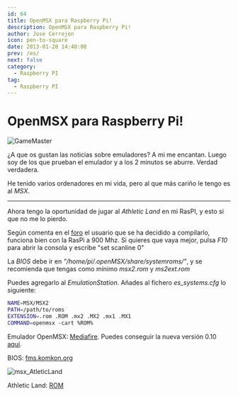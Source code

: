```yaml
---
id: 64
title: OpenMSX para Raspberry Pi!
description: OpenMSX para Raspberry Pi!
author: Jose Cerrejon
icon: pen-to-square
date: 2013-01-28 14:40:00
prev: /es/
next: false
category:
  - Raspberry PI
tag:
  - Raspberry PI
---
```


# OpenMSX para Raspberry Pi!

![GameMaster](/images/msx_GameMaster.jpg)

¿A que os gustan las noticias sobre emuladores? A mi me encantan. Luego soy de los que prueban el emulador y a los 2 minutos se aburre. Verdad verdadera.

He tenido varios ordenadores en mi vida, pero al que más cariño le tengo es al *MSX*.

- - -
Ahora tengo la oportunidad de jugar al *Athletic Land* en mi RasPI, y esto si que no me lo pierdo.

Según comenta en el [foro](http://www.raspberrypi.org/phpBB3/viewtopic.php?f=78&t=31277) el usuario que se ha decidido a compilarlo, funciona bien con la RasPi a 900 Mhz. Si quieres que vaya mejor, pulsa *F10* para abrir la consola y escribe "set scanline 0"

La *BIOS* debe ir en *"/home/pi/.openMSX/share/systemroms/"*, y se recomienda que tengas como mínimo *msx2.rom* y *ms2ext.rom*

Puedes agregarlo al *EmulationStation*. Añades al fichero *es_systems.cfg* lo siguiente:
```bash
NAME=MSX/MSX2
PATH=/path/to/roms
EXTENSION=.rom .ROM .mx2 .MX2 .mx1 .MX1
COMMAND=openmsx -cart %ROM%
```

Emulador OpenMSX: [Mediafire](http://www.mediafire.com/?ka48s8kx6ffmn97). Puedes conseguir la nueva versión 0.10 [aquí](/post.php?id=382).

BIOS: [fms.komkon.org](http://fms.komkon.org/fMSX/)

![msx_AtleticLand](/images/msx_AtleticLand.jpg)

Athletic Land: [ROM](http://www.romnation.net/srv/download/rom/26183/msx1/Athletic-Land-1984-Konami-J.html)